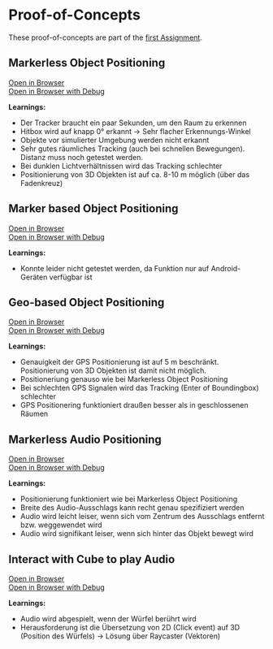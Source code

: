 # Proof-of-Concepts

These proof-of-concepts are part of the [first Assignment](https://github.com/mi-classroom/mi-web-technologien-beiboot-ss2023-finnge/issues/2).

## Markerless Object Positioning

[Open in Browser](./hitbox-object.html) <br>
[Open in Browser with Debug](./hitbox-object.html?eruda=true)

**Learnings:**

- Der Tracker braucht ein paar Sekunden, um den Raum zu erkennen
- Hitbox wird auf knapp 0° erkannt &rarr; Sehr flacher Erkennungs-Winkel
- Objekte vor simulierter Umgebung werden nicht erkannt
- Sehr gutes räumliches Tracking (auch bei schnellen Bewegungen). Distanz muss noch getestet werden.
- Bei dunklen Lichtverhältnissen wird das Tracking schlechter
- Positionierung von 3D Objekten ist auf ca. 8-10 m möglich (über das Fadenkreuz)

## Marker based Object Positioning

[Open in Browser](./marker-object.html) <br>
[Open in Browser with Debug](./marker-object.html?eruda=true)

**Learnings:**

 - Konnte leider nicht getestet werden, da Funktion nur auf Android-Geräten verfügbar ist


## Geo-based Object Positioning

[Open in Browser](./geo-object.html) <br>
[Open in Browser with Debug](./geo-object.html?eruda=true)


**Learnings:**

- Genauigkeit der GPS Positionierung ist auf 5 m beschränkt. Positionierung von 3D Objekten ist damit nicht möglich.
- Positioneriung genauso wie bei Markerless Object Positioning
- Bei schlechten GPS Signalen wird das Tracking (Enter of Boundingbox) schlechter
- GPS Positionering funktioniert draußen besser als in geschlossenen Räumen


## Markerless Audio Positioning

[Open in Browser](./hitbox-audio.html) <br>
[Open in Browser with Debug](./hitbox-audio.html?eruda=true)

**Learnings:**

- Positionierung funktioniert wie bei Markerless Object Positioning
- Breite des Audio-Ausschlags kann recht genau spezifiziert werden
- Audio wird leicht leiser, wenn sich vom Zentrum des Ausschlags entfernt bzw. weggewendet wird
- Audio wird signifikant leiser, wenn sich hinter das Objekt bewegt wird


## Interact with Cube to play Audio

[Open in Browser](./interaction-play-music.html) <br>
[Open in Browser with Debug](./interaction-play-music.html?eruda=true)

**Learnings:**

- Audio wird abgespielt, wenn der Würfel berührt wird
- Herausforderung ist die Übersetzung von 2D (Click event) auf 3D (Position des Würfels) &rarr; Lösung über Raycaster (Vektoren)